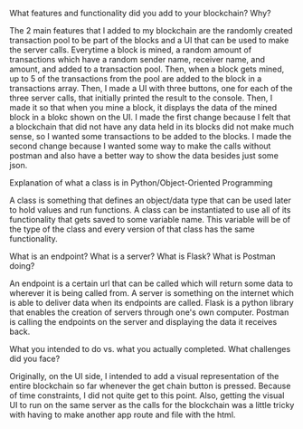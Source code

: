 What features and functionality did you add to your blockchain? Why? 

The 2 main features that I added to my blockchain are the randomly created transaction pool to be part of the blocks and a UI that can be used to make the server calls. Everytime a block is mined, a random amount of transactions which have a random sender name, receiver name, and amount, and added to a transaction pool. Then, when a block gets mined, up to 5 of the transactions from the pool are added to the block in a transactions array. Then, I made a UI with three buttons, one for each of the three server calls, that initially printed the result to the console. Then, I made it so that when you mine a block, it displays the data of the mined block in a blokc shown on the UI. I made the first change because I felt that a blockchain that did not have any data held in its blocks did not make much sense, so I wanted some transactions to be added to the blocks. I made the second change because I wanted some way to make the calls without postman and also have a better way to show the data besides just some json.


Explanation of what a class is in Python/Object-Oriented Programming

A class is something that defines an object/data type that can be used later to hold values and run functions. A class can be instantiated to use all of its functionality that gets saved to some variable name. This variable will be of the type of the class and every version of that class has the same functionality.


What is an endpoint? What is a server? What is Flask? What is Postman doing? 

An endpoint is a certain url that can be called which will return some data to wherever it is being called from. A server is something on the internet which is able to deliver data when its endpoints are called. Flask is a python library that enables the creation of servers through one's own computer. Postman is calling the endpoints on the server and displaying the data it receives back.


What you intended to do vs. what you actually completed. What challenges did you face? 

Originally, on the UI side, I intended to add a visual representation of the entire blockchain so far whenever the get chain button is pressed. Because of time constraints, I did not quite get to this point. Also, getting the visual UI to run on the same server as the calls for the blockchain was a little tricky with having to make another app route and file with the html.